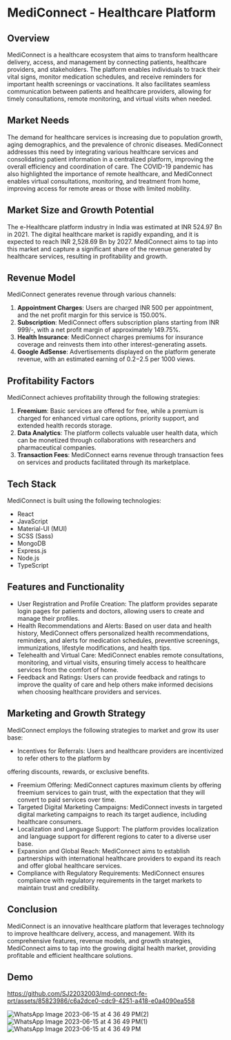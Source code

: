 # MediConnect - Healthcare Platform

## Overview
MediConnect is a healthcare ecosystem that aims to transform healthcare delivery, access, and management by connecting patients, healthcare providers, and stakeholders. The platform enables individuals to track their vital signs, monitor medication schedules, and receive reminders for important health screenings or vaccinations. It also facilitates seamless communication between patients and healthcare providers, allowing for timely consultations, remote monitoring, and virtual visits when needed.

## Market Needs
The demand for healthcare services is increasing due to population growth, aging demographics, and the prevalence of chronic diseases. MediConnect addresses this need by integrating various healthcare services and consolidating patient information in a centralized platform, improving the overall efficiency and coordination of care. The COVID-19 pandemic has also highlighted the importance of remote healthcare, and MediConnect enables virtual consultations, monitoring, and treatment from home, improving access for remote areas or those with limited mobility.

## Market Size and Growth Potential
The e-Healthcare platform industry in India was estimated at INR 524.97 Bn in 2021. The digital healthcare market is rapidly expanding, and it is expected to reach INR 2,528.69 Bn by 2027. MediConnect aims to tap into this market and capture a significant share of the revenue generated by healthcare services, resulting in profitability and growth.

## Revenue Model
MediConnect generates revenue through various channels:
1. **Appointment Charges**: Users are charged INR 500 per appointment, and the net profit margin for this service is 150.00%.
2. **Subscription**: MediConnect offers subscription plans starting from INR 999/-, with a net profit margin of approximately 149.75%.
3. **Health Insurance**: MediConnect charges premiums for insurance coverage and reinvests them into other interest-generating assets.
4. **Google AdSense**: Advertisements displayed on the platform generate revenue, with an estimated earning of $0.2-$2.5 per 1000 views.

## Profitability Factors
MediConnect achieves profitability through the following strategies:
1. **Freemium**: Basic services are offered for free, while a premium is charged for enhanced virtual care options, priority support, and extended health records storage.
2. **Data Analytics**: The platform collects valuable user health data, which can be monetized through collaborations with researchers and pharmaceutical companies.
3. **Transaction Fees**: MediConnect earns revenue through transaction fees on services and products facilitated through its marketplace.

## Tech Stack
MediConnect is built using the following technologies:
- React
- JavaScript
- Material-UI (MUI)
- SCSS (Sass)
- MongoDB
- Express.js
- Node.js
- TypeScript

## Features and Functionality
- User Registration and Profile Creation: The platform provides separate login pages for patients and doctors, allowing users to create and manage their profiles.
- Health Recommendations and Alerts: Based on user data and health history, MediConnect offers personalized health recommendations, reminders, and alerts for medication schedules, preventive screenings, immunizations, lifestyle modifications, and health tips.
- Telehealth and Virtual Care: MediConnect enables remote consultations, monitoring, and virtual visits, ensuring timely access to healthcare services from the comfort of home.
- Feedback and Ratings: Users can provide feedback and ratings to improve the quality of care and help others make informed decisions when choosing healthcare providers and services.

## Marketing and Growth Strategy
MediConnect employs the following strategies to market and grow its user base:
- Incentives for Referrals: Users and healthcare providers are incentivized to refer others to the platform by

 offering discounts, rewards, or exclusive benefits.
- Freemium Offering: MediConnect captures maximum clients by offering freemium services to gain trust, with the expectation that they will convert to paid services over time.
- Targeted Digital Marketing Campaigns: MediConnect invests in targeted digital marketing campaigns to reach its target audience, including healthcare consumers.
- Localization and Language Support: The platform provides localization and language support for different regions to cater to a diverse user base.
- Expansion and Global Reach: MediConnect aims to establish partnerships with international healthcare providers to expand its reach and offer global healthcare services.
- Compliance with Regulatory Requirements: MediConnect ensures compliance with regulatory requirements in the target markets to maintain trust and credibility.

## Conclusion
MediConnect is an innovative healthcare platform that leverages technology to improve healthcare delivery, access, and management. With its comprehensive features, revenue models, and growth strategies, MediConnect aims to tap into the growing digital health market, providing profitable and efficient healthcare solutions.

## Demo
https://github.com/SJ22032003/md-connect-fe-prt/assets/85823986/c6a2dce0-cdc9-4251-a418-e0a4090ea558



![WhatsApp Image 2023-06-15 at 4 36 49 PM(2)](https://github.com/SJ22032003/md-connect-fe-prt/assets/85823986/68b8ab3c-6748-47b3-98ae-263afe505066)
![WhatsApp Image 2023-06-15 at 4 36 49 PM(1)](https://github.com/SJ22032003/md-connect-fe-prt/assets/85823986/92c5c73b-abea-41fe-988e-b0ccaea4fd5d)
![WhatsApp Image 2023-06-15 at 4 36 49 PM](https://github.com/SJ22032003/md-connect-fe-prt/assets/85823986/6f2194ef-f46e-4e90-b0fe-e3a5007dde82)


